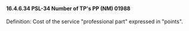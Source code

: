 #### 16.4.6.34 PSL-34 Number of TP's PP (NM) 01988

Definition: Cost of the service "professional part" expressed in "points".
